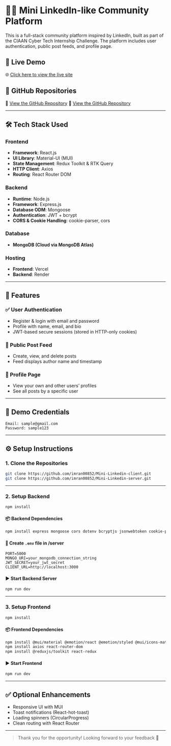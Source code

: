 # 🧑‍💻 Mini LinkedIn-like Community Platform

This is a full-stack community platform inspired by LinkedIn, built as part of the CIAAN Cyber Tech Internship Challenge. The platform includes user authentication, public post feeds, and profile page.

## 🚀 Live Demo

🌐 [Click here to view the live site](https://mini-linkedin-client.vercel.app)

## 📁 GitHub Repositories

🔗 [View the GitHub Repository](https://github.com/Imran00852/Mini-Linkedin-client)
🔗 [View the GitHub Repository](https://github.com/Imran00852/Mini-Linkedin-server)

---

## 🛠 Tech Stack Used

### Frontend

- **Framework**: React.js
- **UI Library**: Material-UI (MUI)
- **State Management**: Redux Toolkit & RTK Query
- **HTTP Client**: Axios
- **Routing**: React Router DOM

### Backend

- **Runtime**: Node.js
- **Framework**: Express.js
- **Database ODM**: Mongoose
- **Authentication**: JWT + bcrypt
- **CORS & Cookie Handling**: cookie-parser, cors

### Database

- **MongoDB (Cloud via MongoDB Atlas)**

### Hosting

- **Frontend**: Vercel
- **Backend**: Render

---

## 🔐 Features

### ✅ User Authentication

- Register & login with email and password
- Profile with name, email, and bio
- JWT-based secure sessions (stored in HTTP-only cookies)

### 📰 Public Post Feed

- Create, view, and delete posts
- Feed displays author name and timestamp

### 👤 Profile Page

- View your own and other users’ profiles
- See all posts by a specific user

---

## 🧪 Demo Credentials

```
Email: sample@gmail.com
Password: sample123
```

---

## ⚙️ Setup Instructions

### 1. Clone the Repositories

```bash
git clone https://github.com/imran00852/Mini-Linkedin-client.git
git clone https://github.com/imran00852/Mini-Linkedin-server.git

```

---

### 2. Setup Backend

```bash
npm install
```

#### 📦 Backend Dependencies

```bash
npm install express mongoose cors dotenv bcryptjs jsonwebtoken cookie-parser
```

#### 🔐 Create `.env` file in /server

```env
PORT=5000
MONGO_URI=your_mongodb_connection_string
JWT_SECRET=your_jwt_secret
CLIENT_URL=http://localhost:3000
```

#### ▶️ Start Backend Server

```bash
npm run dev
```

---

### 3. Setup Frontend

```bash
npm install
```

#### 📦 Frontend Dependencies

```bash
npm install @mui/material @emotion/react @emotion/styled @mui/icons-material
npm install axios react-router-dom
npm install @reduxjs/toolkit react-redux
```

#### ▶️ Start Frontend

```bash
npm run dev
```

---

## ✅ Optional Enhancements

- Responsive UI with MUI
- Toast notifications (React-hot-toast)
- Loading spinners (CircularProgress)
- Clean routing with React Router

---

> Thank you for the opportunity! Looking forward to your feedback 🙌
